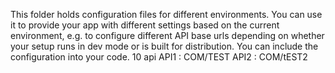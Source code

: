 This folder holds configuration files for different environments. You can use it to provide your app with different settings based on the current environment, e.g. to configure different API base urls depending on whether your setup runs in dev mode or is built for distribution. You can include the configuration into your code.
 10 api 
 API1  : COM/TEST
 API2 : COM/tEST2